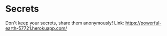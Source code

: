 # Secrets
Don't keep your secrets, share them anonymously!
Link:
https://powerful-earth-57721.herokuapp.com/
